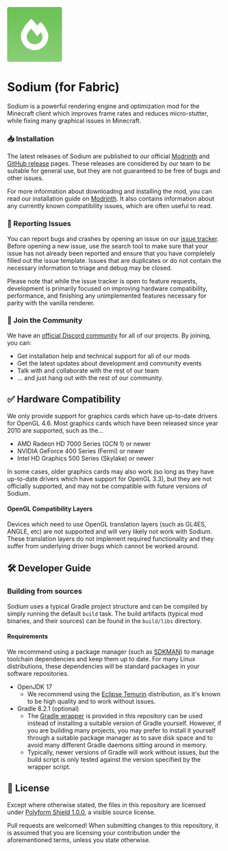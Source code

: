 <img src="src/main/resources/assets/sodium/icon.png" width="128">

# Sodium (for Fabric)

Sodium is a powerful rendering engine and optimization mod for the Minecraft client which improves frame rates and reduces
micro-stutter, while fixing many graphical issues in Minecraft.

### 📥 Installation

The latest releases of Sodium are published to our official [Modrinth](https://modrinth.com/mod/sodium) and
[GitHub release](https://github.com/CaffeineMC/sodium-fabric/releases) pages. These releases are considered by our
team to be suitable for general use, but they are not guaranteed to be free of bugs and other issues.

For more information about downloading and installing the mod, you can read our installation guide on
[Modrinth](https://modrinth.com/mod/sodium#installation).
It also contains information about any currently known compatibility issues, which are often useful to read.

### 🐛 Reporting Issues

You can report bugs and crashes by opening an issue on our [issue tracker](https://github.com/CaffeineMC/sodium-fabric/issues).
Before opening a new issue, use the search tool to make sure that your issue has not already been reported and ensure
that you have completely filled out the issue template. Issues that are duplicates or do not contain the necessary
information to triage and debug may be closed.

Please note that while the issue tracker is open to feature requests, development is primarily focused on
improving hardware compatibility, performance, and finishing any unimplemented features necessary for parity with
the vanilla renderer.

### 💬 Join the Community

We have an [official Discord community](https://caffeinemc.net/discord) for all of our projects. By joining, you can:
- Get installation help and technical support for all of our mods
- Get the latest updates about development and community events
- Talk with and collaborate with the rest of our team
- ... and just hang out with the rest of our community.

## ✅ Hardware Compatibility

We only provide support for graphics cards which have up-to-date drivers for OpenGL 4.6. Most graphics cards which have
been released since year 2010 are supported, such as the...

- AMD Radeon HD 7000 Series (GCN 1) or newer
- NVIDIA GeForce 400 Series (Fermi) or newer
- Intel HD Graphics 500 Series (Skylake) or newer

In some cases, older graphics cards may also work (so long as they have up-to-date drivers which have support for
OpenGL 3.3), but they are not officially supported, and may not be compatible with future versions of Sodium.

#### OpenGL Compatibility Layers

Devices which need to use OpenGL translation layers (such as GL4ES, ANGLE, etc) are not supported and will very likely
not work with Sodium. These translation layers do not implement required functionality and they suffer from underlying
driver bugs which cannot be worked around.

## 🛠️ Developer Guide

### Building from sources

Sodium uses a typical Gradle project structure and can be compiled by simply running the default `build` task. The build
artifacts (typical mod binaries, and their sources) can be found in the `build/libs` directory.

#### Requirements

We recommend using a package manager (such as [SDKMAN](https://sdkman.io/)) to manage toolchain dependencies and keep
them up to date. For many Linux distributions, these dependencies will be standard packages in your software
repositories.

- OpenJDK 17
    - We recommend using the [Eclipse Temurin](https://adoptium.net/) distribution, as it's known to be high quality 
      and to work without issues.
- Gradle 8.2.1 (optional)
    - The [Gradle wrapper](https://docs.gradle.org/current/userguide/gradle_wrapper.html#sec:using_wrapper) is provided
      in this repository can be used instead of installing a suitable version of Gradle yourself. However, if you are
      building many projects, you may prefer to install it yourself through a suitable package manager as to save disk
      space and to avoid many different Gradle daemons sitting around in memory.
    - Typically, newer versions of Gradle will work without issues, but the build script is only tested against the
      version specified by the wrapper script.

## 📜 License

Except where otherwise stated, the files in this repository are licensed under [Polyform Shield 1.0.0](LICENSE), a
visible source license.

Pull requests are welcomed! When submitting changes to this repository, it is assumed that you are licensing your
contribution under the aforementioned terms, unless you state otherwise.
